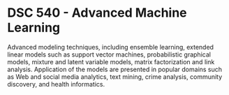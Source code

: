 # DSC 540 - Advanced Machine Learning

Advanced modeling techniques, including ensemble learning, extended linear models such as support vector machines, probabilistic graphical models, mixture and latent variable models, matrix factorization and link analysis. Application of the models are presented in popular domains such as Web and social media analytics, text mining, crime analysis, community discovery, and health informatics.
